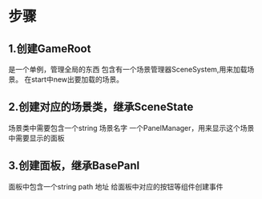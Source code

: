 # 步骤

## 1.创建GameRoot

是一个单例，管理全局的东西
包含有一个场景管理器SceneSystem,用来加载场景。
在start中new出要加载的场景。

## 2.创建对应的场景类，继承SceneState

场景类中需要包含一个string 场景名字
一个PanelManager，用来显示这个场景中需要显示的面板

## 3.创建面板，继承BasePanl

面板中包含一个string path 地址
给面板中对应的按钮等组件创建事件
